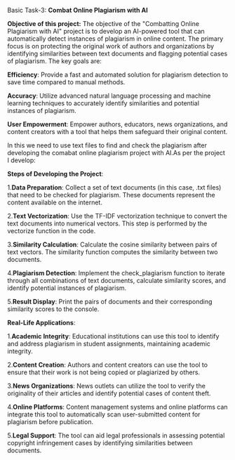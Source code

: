 Basic Task-3: **Combat Online Plagiarism with AI**

**Objective of this project:**
The objective of the "Combatting Online Plagiarism with AI" project is to develop an AI-powered tool that can automatically detect instances of plagiarism in online content. The primary focus is on protecting the original work of authors and organizations by identifying similarities between text documents and flagging potential cases of plagiarism. The key goals are:

**Efficiency**: Provide a fast and automated solution for plagiarism detection to save time compared to manual methods.

**Accuracy**: Utilize advanced natural language processing and machine learning techniques to accurately identify similarities and potential instances of plagiarism.

**User Empowerment**: Empower authors, educators, news organizations, and content creators with a tool that helps them safeguard their original content.

In this we need to use text files to find and check the plagiarism after developing the comabat online plagiarism project with AI.As per the project I develop:

**Steps of Developing the Project**:

1.**Data Preparation**:
Collect a set of text documents (in this case, .txt files) that need to be checked for plagiarism. These documents represent the content available on the internet.

2.**Text Vectorization**:
Use the TF-IDF vectorization technique to convert the text documents into numerical vectors. This step is performed by the vectorize function in the code.

3.**Similarity Calculation**:
Calculate the cosine similarity between pairs of text vectors. The similarity function computes the similarity between two documents.

4.**Plagiarism Detection**:
Implement the check_plagiarism function to iterate through all combinations of text documents, calculate similarity scores, and identify potential instances of plagiarism.

5.**Result Display**:
Print the pairs of documents and their corresponding similarity scores to the console.


 **Real-Life Applications**:

1.**Academic Integrity**:
Educational institutions can use this tool to identify and address plagiarism in student assignments, maintaining academic integrity.

2.**Content Creation**:
Authors and content creators can use the tool to ensure that their work is not being copied or plagiarized by others.

3.**News Organizations**:
News outlets can utilize the tool to verify the originality of their articles and identify potential cases of content theft.

4.**Online Platforms**:
Content management systems and online platforms can integrate this tool to automatically scan user-submitted content for plagiarism before publication.

5.**Legal Support**:
The tool can aid legal professionals in assessing potential copyright infringement cases by identifying similarities between documents.

